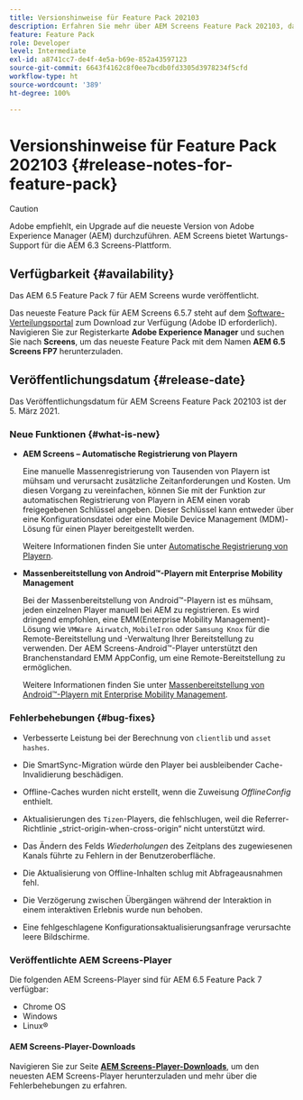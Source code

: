 ```yaml
---
title: Versionshinweise für Feature Pack 202103
description: Erfahren Sie mehr über AEM Screens Feature Pack 202103, das am 5. März 2021 veröffentlicht wurde.
feature: Feature Pack
role: Developer
level: Intermediate
exl-id: a8741cc7-de4f-4e5a-b69e-852a43597123
source-git-commit: 6643f4162c8f0ee7bcdb0fd3305d3978234f5cfd
workflow-type: ht
source-wordcount: '389'
ht-degree: 100%

---
```


# Versionshinweise für Feature Pack 202103 {#release-notes-for-feature-pack}

>[!CAUTION]
>Adobe empfiehlt, ein Upgrade auf die neueste Version von Adobe Experience Manager (AEM) durchzuführen. AEM Screens bietet Wartungs-Support für die AEM 6.3 Screens-Plattform.

## Verfügbarkeit {#availability}

Das AEM 6.5 Feature Pack 7 für AEM Screens wurde veröffentlicht.

Das neueste Feature Pack für AEM Screens 6.5.7 steht auf dem [Software-Verteilungsportal](https://experience.adobe.com/#/downloads/content/software-distribution/de/aem.html) zum Download zur Verfügung (Adobe ID erforderlich). Navigieren Sie zur Registerkarte **Adobe Experience Manager** und suchen Sie nach **Screens**, um das neueste Feature Pack mit dem Namen **AEM 6.5 Screens FP7** herunterzuladen.

## Veröffentlichungsdatum {#release-date}

Das Veröffentlichungsdatum für AEM Screens Feature Pack 202103 ist der 5. März 2021.

### Neue Funktionen {#what-is-new}

* **AEM Screens – Automatische Registrierung von Playern**

  Eine manuelle Massenregistrierung von Tausenden von Playern ist mühsam und verursacht zusätzliche Zeitanforderungen und Kosten. Um diesen Vorgang zu vereinfachen, können Sie mit der Funktion zur automatischen Registrierung von Playern in AEM einen vorab freigegebenen Schlüssel angeben. Dieser Schlüssel kann entweder über eine Konfigurationsdatei oder eine Mobile Device Management (MDM)-Lösung für einen Player bereitgestellt werden.

  Weitere Informationen finden Sie unter [Automatische Registrierung von Playern](/help/user-guide/auto-registration-players.md).


* **Massenbereitstellung von Android™-Playern mit Enterprise Mobility Management**

  Bei der Massenbereitstellung von Android™-Playern ist es mühsam, jeden einzelnen Player manuell bei AEM zu registrieren. Es wird dringend empfohlen, eine EMM(Enterprise Mobility Management)-Lösung wie `VMWare Airwatch`, `MobileIron` oder `Samsung Knox` für die Remote-Bereitstellung und -Verwaltung Ihrer Bereitstellung zu verwenden. Der AEM Screens-Android™-Player unterstützt den Branchenstandard EMM AppConfig, um eine Remote-Bereitstellung zu ermöglichen.

  Weitere Informationen finden Sie unter [Massenbereitstellung von Android™-Playern mit Enterprise Mobility Management](/help/user-guide/implementing-android-player.md#implementation).


### Fehlerbehebungen {#bug-fixes}

* Verbesserte Leistung bei der Berechnung von `clientlib` und `asset hashes`.

* Die SmartSync-Migration würde den Player bei ausbleibender Cache-Invalidierung beschädigen.

* Offline-Caches wurden nicht erstellt, wenn die Zuweisung *OfflineConfig* enthielt.

* Aktualisierungen des `Tizen`-Players, die fehlschlugen, weil die Referrer-Richtlinie „strict-origin-when-cross-origin“ nicht unterstützt wird.

* Das Ändern des Felds *Wiederholungen* des Zeitplans des zugewiesenen Kanals führte zu Fehlern in der Benutzeroberfläche.

* Die Aktualisierung von Offline-Inhalten schlug mit Abfrageausnahmen fehl.

* Die Verzögerung zwischen Übergängen während der Interaktion in einem interaktiven Erlebnis wurde nun behoben.

* Eine fehlgeschlagene Konfigurationsaktualisierungsanfrage verursachte leere Bildschirme.

### Veröffentlichte AEM Screens-Player

Die folgenden AEM Screens-Player sind für AEM 6.5 Feature Pack 7 verfügbar:

* Chrome OS
* Windows
* Linux®

#### AEM Screens-Player-Downloads

Navigieren Sie zur Seite **[AEM Screens-Player-Downloads](https://download.macromedia.com/screens/index.html)**, um den neuesten AEM Screens-Player herunterzuladen und mehr über die Fehlerbehebungen zu erfahren.
